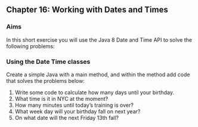 ## Chapter 16: Working with Dates and Times
### Aims
In this short exercise you will use the Java 8 Date and Time API to solve the following problems:

### Using the Date Time classes
Create a simple Java with a main method, and within the method add code that solves the problems below:

1.	Write some code to calculate how many days until your birthday.
2.	What time is it in NYC at the moment?
3.	How many minutes until today’s training is over?
4.	What week day will your birthday fall on next year?
5.	On what date will the next Friday 13th fall?

 
